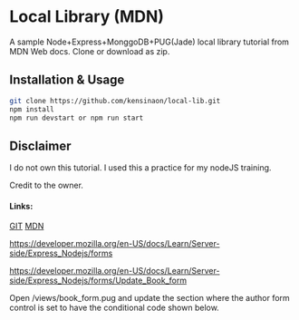 # Local Library (MDN)

A sample Node+Express+MonggoDB+PUG(Jade) local library tutorial from MDN Web docs. Clone or download as zip.

## Installation & Usage

```bash
git clone https://github.com/kensinaon/local-lib.git
npm install
npm run devstart or npm run start
```

## Disclaimer
I do not own this tutorial. I used this a practice for my nodeJS training. 

Credit to the owner.

#### Links:
[GIT](https://github.com/kensinaon)
[MDN](https://developer.mozilla.org/en-US/docs/Learn/Server-side/Express_Nodejs/Introduction)

https://developer.mozilla.org/en-US/docs/Learn/Server-side/Express_Nodejs/forms

https://developer.mozilla.org/en-US/docs/Learn/Server-side/Express_Nodejs/forms/Update_Book_form

Open /views/book_form.pug and update the section where the author form control is set to have the conditional code shown below.